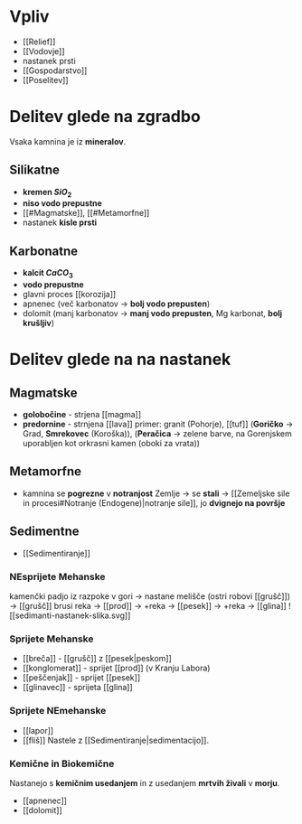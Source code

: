 # Vpliv
- [[Relief]]
- [[Vodovje]]
- nastanek prsti
- [[Gospodarstvo]]
- [[Poselitev]]
# Delitev glede na zgradbo
Vsaka kamnina je iz **mineralov**.
## Silikatne
- **kremen $SiO_2$**
- **niso vodo prepustne**
- [[#Magmatske]], [[#Metamorfne]]
- nastanek **kisle prsti**
## Karbonatne
- **kalcit $CaCO_3$**
- **vodo prepustne**
- glavni proces [[korozija]]
- apnenec (več karbonatov $\rightarrow$ **bolj vodo prepusten**)
- dolomit (manj karbonatov $\rightarrow$ **manj vodo prepusten**, Mg karbonat, **bolj krušljiv**)
# Delitev glede na na nastanek 
## Magmatske
- **golobočine** - strjena [[magma]]
- **predornine** - strnjena [[lava]]
primer: granit (Pohorje), [[tuf]] (**Goričko** $\rightarrow$ Grad, **Smrekovec** (Koroška)), (**Peračica** $\rightarrow$ zelene barve, na Gorenjskem uporabljen kot orkrasni kamen (oboki za vrata))
## Metamorfne
- kamnina se **pogrezne** v **notranjost** Zemlje $\rightarrow$ se **stali** $\rightarrow$ [[Zemeljske sile in procesi#Notranje (Endogene)|notranje sile]], jo **dvignejo na površje**
## Sedimentne
- [[Sedimentiranje]]
### NEsprijete Mehanske
kamenčki padjo iz razpoke v gori $\rightarrow$ nastane melišče (ostri robovi [[grušč]]) $\rightarrow$ [[grušč]] brusi reka $\rightarrow$ [[prod]] $\rightarrow$ +reka $\rightarrow$ [[pesek]] $\rightarrow$ +reka $\rightarrow$ [[glina]]
![[sedimanti-nastanek-slika.svg]]
### Sprijete Mehanske
- [[breča]] - [[grušč]] z [[pesek|peskom]]
- [[konglomerat]] - sprijet [[prod]] (v Kranju Labora)
- [[peščenjak]] - sprijet [[pesek]]
- [[glinavec]] - sprijeta [[glina]]
### Sprijete NEmehanske
- [[lapor]]
- [[fliš]]
Nastele z [[Sedimentiranje|sedimentacijo]].

### Kemične in Biokemične
Nastanejo s **kemičnim usedanjem** in z usedanjem **mrtvih živali** v **morju**.
- [[apnenec]]
- [[dolomit]]